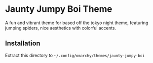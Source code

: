 # Jaunty Jumpy Boi Theme

A fun and vibrant theme for based off the tokyo night theme, featuring jumping spiders, nice aesthetics with colorful accents.

## Installation
Extract this directory to `~/.config/omarchy/themes/jaunty-jumpy-boi`
